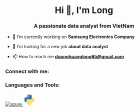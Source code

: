 <h1 align="center">Hi 👋, I'm Long</h1>
<h3 align="center">A passionate data analyst from VietNam</h3>

- 🔭 I’m currently working on **Samsung Electronics Company**

- 🤝 I’m looking for a new job **about data analyst**

- 📫 How to reach me **duonghoanglong95@gmail.com**

<h3 align="left">Connect with me:</h3>
<p align="left">
</p>

<h3 align="left">Languages and Tools:</h3>
<p align="left"> <a href="https://azure.microsoft.com/en-in/" target="_blank" rel="noreferrer"> <img src="https://www.vectorlogo.zone/logos/microsoft_azure/microsoft_azure-icon.svg" alt="azure" width="40" height="40"/> </a> <a href="https://www.python.org" target="_blank" rel="noreferrer"> <img src="https://raw.githubusercontent.com/devicons/devicon/master/icons/python/python-original.svg" alt="python" width="40" height="40"/> </a> </p>
